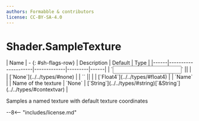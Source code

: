 ```yaml
---
authors: Formabble & contributors
license: CC-BY-SA-4.0
---
```



# Shader.SampleTexture

<div class="sh-parameters" markdown="1">
| Name | - {: #sh-flags-row} | Description | Default | Type |
|------|---------------------|-------------|---------|------|
| `<input>` || | | [`None`](../../types/#none) |
| `<output>` || | | [`Float4`](../../types/#float4) |
| `Name` |  | Name of the texture | `None` | [`String`](../../types/#string)[`&String`](../../types/#contextvar) |

</div>

Samples a named texture with default texture coordinates

--8<-- "includes/license.md"

